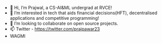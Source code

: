 - 👋 Hi, I’m Prajwal, a CS-AI&ML undergrad at RVCE!
- 👀 I’m interested in tech that aids financial decisions(HFT), decentralised applications and competitive programming!
- 🌱 I’m looking to collaborate on open source projects.
- 📫 Twitter - https://twitter.com/prajpawar23
- WAGMI

<!---
praj-pawar/praj-pawar is a ✨ special ✨ repository because its `README.md` (this file) appears on your GitHub profile.
You can click the Preview link to take a look at your changes.
--->
